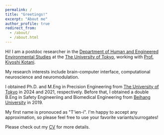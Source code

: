 ```yaml
---
permalink: /
title: "Greetings!"
excerpt: "About me"
author_profile: true
redirect_from: 
  - /about/
  - /about.html
---
```


Hi! I am a postdoc researcher in the [Department of Human and Engineered Environmental Studies](https://www.h.k.u-tokyo.ac.jp/index_e.html) at the [The University of Tokyo](https://www.u-tokyo.ac.jp/en/#), working with [Prof. Kiyoshi Kotani](https://www.k.u-tokyo.ac.jp/en/gsfs/faculty/kiyoshi_kotani/). 

My research interests include brain-computer interface, computational neuroscience and neuromodulation. 

I obtained Ph.D. and M.Eng in Precision Engineering from [The University of Tokyo](https://www.u-tokyo.ac.jp/en/#) in 2024 and 2021, respectively. Before that, I obtained a double B.Eng in Safety Engineeriing and Biomedical Engineering from [Beihang University](https://ev.buaa.edu.cn) in 2019.

My first name is pronouced as "T'ien-i". I'm happy to accept any approximation, so please feel free to use your favorite variants/surrogates!

Please check out my [CV](https://tianyizheng.com/cv/) for more details.